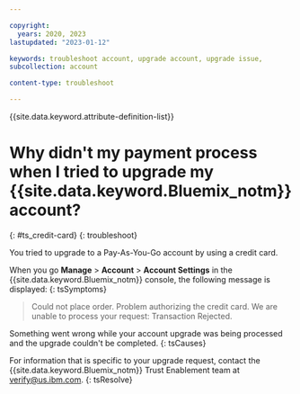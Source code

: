 ```yaml
---

copyright:
  years: 2020, 2023
lastupdated: "2023-01-12"

keywords: troubleshoot account, upgrade account, upgrade issue, 
subcollection: account

content-type: troubleshoot

---
```


{{site.data.keyword.attribute-definition-list}}

# Why didn't my payment process when I tried to upgrade my {{site.data.keyword.Bluemix_notm}} account? 
{: #ts_credit-card}
{: troubleshoot}

You tried to upgrade to a Pay-As-You-Go account by using a credit card. 

When you go **Manage** > **Account** > **Account Settings** in the {{site.data.keyword.Bluemix_notm}} console, the following message is displayed:
{: tsSymptoms}

> Could not place order. Problem authorizing the credit card. We are unable to process your request: Transaction Rejected.

Something went wrong while your account upgrade was being processed and the upgrade couldn't be completed. 
{: tsCauses}

For information that is specific to your upgrade request, contact the {{site.data.keyword.Bluemix_notm}} Trust Enablement team at verify@us.ibm.com.
{: tsResolve}
